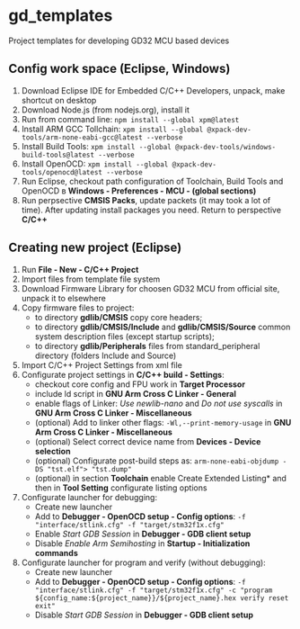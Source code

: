 # gd_templates
Project templates for developing GD32 MCU based devices

## Config work space (Eclipse, Windows)
1. Download Eclipse IDE for Embedded C/C++ Developers, unpack, make shortcut on desktop
2. Download Node.js (from nodejs.org), install it
3. Run from command line: `npm install --global xpm@latest`
4. Install ARM GCC Tollchain: `xpm install --global @xpack-dev-tools/arm-none-eabi-gcc@latest --verbose`
5. Install Build Tools: `xpm install --global @xpack-dev-tools/windows-build-tools@latest --verbose`
6. Install OpenOCD: `xpm install --global @xpack-dev-tools/openocd@latest --verbose`
7. Run Eclipse, checkout path configuration of Toolchain, Build Tools and OpenOCD в **Windows - Preferences - MCU - (global sections)**
8. Run perpsective **CMSIS Packs**, update packets (it may took a lot of time). After updating install packages you need. Return to perspective **C/C++**


## Creating new project (Eclipse)
1. Run **File - New - C/C++ Project**
2. Import files from template file system
3. Download Firmware Library for choosen GD32 MCU from official site, unpack it to elsewhere
4. Copy firmware files to project:
	- to directory **gdlib/CMSIS** copy core headers;
	- to directory **gdlib/CMSIS/Include** and **gdlib/CMSIS/Source** common system description files (except startup scripts);
	- to directory **gdlib/Peripherals** files from standard_peripheral directory (folders Include and Source)
5. Import C/C++ Project Settings from xml file
6. Configurate project settings in **C/C++ build - Settings**:
	- checkout core config and FPU work in **Target Processor**
	- include ld script in **GNU Arm Cross C Linker - General**
	- enable flags of Linker: *Use newlib-nano* and *Do not use syscalls* in **GNU Arm Cross C Linker - Miscellaneous**
	- (optional) Add to linker other flags: `-Wl,--print-memory-usage` in **GNU Arm Cross C Linker - Miscellaneous**
	- (optional) Select correct device name from **Devices - Device selection**
	- (optional) Configurate post-build steps as: `arm-none-eabi-objdump -DS "tst.elf"> "tst.dump"`
	- (optional) in section **Toolchain** enable Create Extended Listing* and then in **Tool Setting** configurate listing options
7. Configurate launcher for debugging:
	- Create new launcher
	- Add to **Debugger - OpenOCD setup - Config options**: `-f "interface/stlink.cfg" -f "target/stm32f1x.cfg"`
	- Enable *Start GDB Session* in **Debugger - GDB client setup**
	- Disable *Enable Arm Semihosting* in **Startup - Initialization commands**
8. Configurate launcher for program and verify (without debugging):
	- Create new launcher
	- Add to **Debugger - OpenOCD setup - Config options**: `-f "interface/stlink.cfg" -f "target/stm32f1x.cfg" -c "program ${config_name:${project_name}}/${project_name}.hex verify reset exit"`
	- Disable *Start GDB Session* in **Debugger - GDB client setup**
